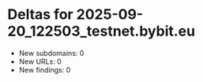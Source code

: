 # Deltas for 2025-09-20_122503_testnet.bybit.eu
- New subdomains: 0
- New URLs: 0
- New findings: 0
